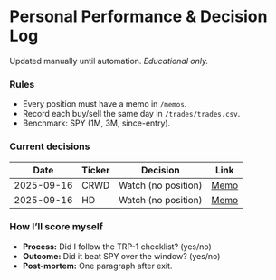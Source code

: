 # Personal Performance & Decision Log

Updated manually until automation. _Educational only._

### Rules
- Every position must have a memo in `/memos`.
- Record each buy/sell the same day in `/trades/trades.csv`.
- Benchmark: SPY (1M, 3M, since-entry).

### Current decisions
| Date       | Ticker | Decision           | Link                                        |
|------------|--------|--------------------|---------------------------------------------|
| 2025-09-16 | CRWD   | Watch (no position)| [Memo](../memos/CRWD_2025-09-16.md)         |
| 2025-09-16 | HD     | Watch (no position)| [Memo](../memos/HD_2025-09-16.md)           |

### How I’ll score myself
- **Process:** Did I follow the TRP-1 checklist? (yes/no)  
- **Outcome:** Did it beat SPY over the window? (yes/no)  
- **Post-mortem:** One paragraph after exit.
